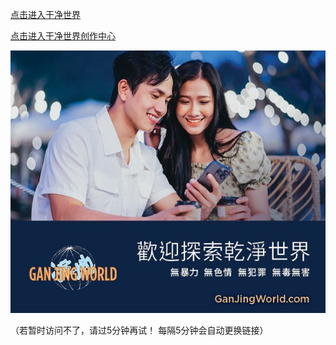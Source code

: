 [点击进入干净世界](https://ganjing999.b-cdn.net)
    
[点击进入干净世界创作中心](https://studio-ganjing.b-cdn.net)
    
[![干净世界](https://github.com/gjsj999/gjsj999/blob/main/git-ganjing.jpg?raw=true)](https://ganjing999.b-cdn.net)
    
（若暂时访问不了，请过5分钟再试！ 每隔5分钟会自动更换链接）
